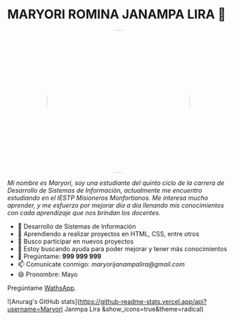# MARYORI ROMINA JANAMPA LIRA 🙌
<p align="center">
<img src="https://img.freepik.com/vector-premium/chica-linda-vector-libreta_405506-563.jpg" style="width:325px;border-radius:50%">
</p>

_Mi nombre es Maryori, soy una estudiante del quinto ciclo de la carrera de Desarrollo de Sistemas de Información, actualmente me encuentro estudiando en el IESTP Misioneros Monfortianos. Me interesa mucho aprender, y me esfuerzo por mejorar día a día llenando mis conocimientos con cada aprendizaje que nos brindan los docentes._

* 🔭 Desarrollo de Sistemas de Información
* 🌱 Aprendiendo a realizar proyectos en HTML, CSS, entre otros
* 👯 Busco participar en nuevos proyectos
* 🤔 Estoy buscando ayuda para poder mejorar y tener más conocimientos
* 💬 Pregúntame: **999 999 999**
* 📫 Comunícate conmigo: _maryorijanampalira@gmail.com_
* 😄 Pronombre: Mayo

Pregúntame [WathsApp](https://web.whatsapp.com/).

![Anurag's GitHub stats](https://github-readme-stats.vercel.app/api?username=Maryori Janmpa Lira &show_icons=true&theme=radical)

